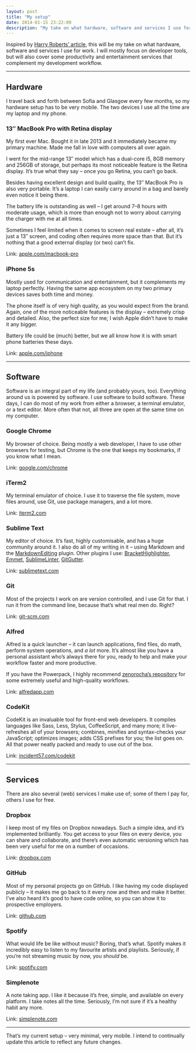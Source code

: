 ```yaml
---
layout: post
title: "My setup"
date: 2014-01-15 23:22:09
description: "My take on what hardware, software and services I use for work"
---
```


Inspired by [Harry Roberts’ article](http://csswizardry.com/2013/12/my-setup/), this will be my take on what hardware, software and services I use for work. I will mostly focus on developer tools, but will also cover some productivity and entertainment services that complement my development workflow.

---

## Hardware

I travel back and forth between Sofia and Glasgow every few months, so my hardware setup has to be very mobile. The two devices I use all the time are my laptop and my phone.

### 13″ MacBook Pro with Retina display

My first ever Mac. Bought it in late 2013 and it immediately became my primary machine. Made me fall in love with computers all over again.

I went for the mid-range 13″ model which has a dual-core i5, 8GB memory and 256GB of storage, but perhaps its most noticeable feature is the Retina display. It’s true what they say – once you go Retina, you can’t go back.

Besides having excellent design and build quality, the 13″ MacBook Pro is also very portable. It’s a laptop I can easily carry around in a bag and barely even notice it being there.

The battery life is outstanding as well – I get around 7–8 hours with moderate usage, which is more than enough not to worry about carrying the charger with me at all times.

Sometimes I feel limited when it comes to screen real estate – after all, it’s just a 13″ screen, and coding often requires more space than that. But it’s nothing that a good external display (or two) can’t fix.

Link: [apple.com/macbook-pro](http://www.apple.com/macbook-pro/)

### iPhone 5s

Mostly used for communication and entertainment, but it complements my laptop perfectly. Having the same app ecosystem on my two primary devices saves both time and money.

The phone itself is of very high quality, as you would expect from the brand. Again, one of the more noticeable features is the display – extremely crisp and detailed. Also, the perfect size for me; I wish Apple didn’t have to make it any bigger.

Battery life could be (much) better, but we all know how it is with smart phone batteries these days.

Link: [apple.com/iphone](http://www.apple.com/iphone/)

---

## Software

Software is an integral part of my life (and probably yours, too). Everything around us is powered by software. I use software to build software. These days, I can do most of my work from either a browser, a terminal emulator, or a text editor. More often that not, all three are open at the same time on my computer.

### Google Chrome

My browser of choice. Being mostly a web developer, I have to use other browsers for testing, but Chrome is the one that keeps my bookmarks, if you know what I mean.

Link: [google.com/chrome](https://www.google.com/intl/en/chrome/browser/)

### iTerm2

My terminal emulator of choice. I use it to traverse the file system, move files around, use Git, use package managers, and a lot more.

Link: [iterm2.com](http://www.iterm2.com/)

### Sublime Text

My editor of choice. It’s fast, highly customisable, and has a huge community around it. I also do all of my writing in it – using Markdown and the [MarkdownEditing](https://github.com/SublimeText-Markdown/MarkdownEditing) plugin. Other plugins I use: [BracketHighlighter](https://github.com/facelessuser/BracketHighlighter), [Emmet](https://github.com/sergeche/emmet-sublime), [SublimeLinter](https://github.com/SublimeLinter/SublimeLinter3), [GitGutter](https://github.com/jisaacks/GitGutter).

Link: [sublimetext.com](http://www.sublimetext.com/)

### Git

Most of the projects I work on are version controlled, and I use Git for that. I run it from the command line, because that’s what real men do. Right?

Link: [git-scm.com](http://git-scm.com/)

### Alfred

Alfred is a quick launcher – it can launch applications, find files, do math, perform system operations, and _a lot_ more. It’s almost like you have a personal assistant who’s always there for you, ready to help and make your workflow faster and more productive.

If you have the Powerpack, I highly recommend [zenorocha’s repository](https://github.com/zenorocha/alfred-workflows) for some extremely useful and high-quality workflows.

Link: [alfredapp.com](http://www.alfredapp.com/)

### CodeKit

CodeKit is an invaluable tool for front-end web developers. It compiles languages like Sass, Less, Stylus, CoffeeScript, and many more; it live-refreshes all of your browsers; combines, minifies and syntax-checks your JavaScript; optimizes images; adds CSS prefixes for you; the list goes on. All that power neatly packed and ready to use out of the box.

Link: [incident57.com/codekit](https://incident57.com/codekit/)

---

## Services

There are also several (web) services I make use of; some of them I pay for, others I use for free.

### Dropbox

I keep most of my files on Dropbox nowadays. Such a simple idea, and it’s implemented brilliantly. You get access to your files on every device, you can share and collaborate, and there’s even automatic versioning which has been very useful for me on a number of occasions.

Link: [dropbox.com](http://www.dropbox.com/)

### GitHub

Most of my personal projects go on GitHub. I like having my code displayed publicly – it makes me go back to it every now and then and make it better. I’ve also heard it’s good to have code online, so you can show it to prospective employers.

Link: [github.com](https://github.com/)

### Spotify

What would life be like without music? Boring, that’s what. Spotify makes it incredibly easy to listen to my favourite artists and playlists. Seriously, if you’re not streaming music by now, you _should_ be.

Link: [spotify.com](https://www.spotify.com/)

### Simplenote

A note taking app. I like it because it’s free, simple, and available on every platform. I take notes all the time. Seriously, I’m not sure if it’s a healthy habit any more.

Link: [simplenote.com](http://simplenote.com/)

---

That’s my current setup – very minimal, very mobile. I intend to continually update this article to reflect any future changes.
